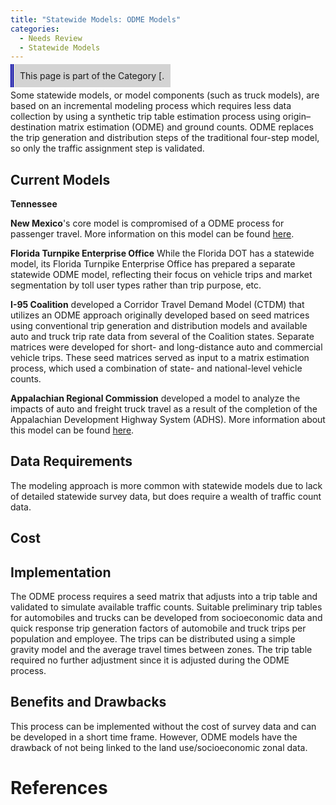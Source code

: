 ```yaml
---
title: "Statewide Models: ODME Models"
categories:
  - Needs Review
  - Statewide Models
---
```


<span style="background:lightgrey;padding:10px;border-left: thick double #0000aa;"> This page is part of the Category \[.</span>

Some statewide models, or model components (such as truck models), are based on an incremental modeling process which requires less data collection by using a synthetic trip table estimation process using origin–destination matrix estimation (ODME) and ground counts. ODME replaces the trip generation and distribution steps of the traditional four-step model, so only the traffic assignment step is validated.

Current Models
--------------

**Tennessee**

**New Mexico**'s core model is compromised of a ODME process for passenger travel. More information on this model can be found [here](http://onlinepubs.trb.org/onlinepubs/archive/conferences/2008/statewide/pdf/newmexico.pdf).

**Florida Turnpike Enterprise Office**
While the Florida DOT has a statewide model, its Florida Turnpike Enterprise Office has prepared a separate statewide ODME model, reflecting their focus on vehicle trips and market segmentation by toll user types rather than trip purpose, etc.

**I-95 Coalition** developed a Corridor Travel Demand Model (CTDM) that utilizes an ODME approach originally developed based on seed matrices using conventional trip generation and distribution models and available auto and truck trip rate data from several of the Coalition states. Separate matrices were developed for short- and long-distance auto and commercial vehicle trips. These seed matrices served as input to a matrix estimation process,
which used a combination of state- and national-level vehicle counts.

**Appalachian Regional Commission** developed a model to analyze the impacts of auto and freight truck travel as a result of the completion of the Appalachian Development Highway System (ADHS). More information about this model can be found [here](http://www.arc.gov/images/programs/transp/adhs_impact_study_June2008/EconomicImpactStudyofCompletingADHS.pdf).

Data Requirements
-----------------

The modeling approach is more common with statewide models due to lack of detailed statewide survey data, but does require a wealth of traffic count data.

Cost
----

Implementation
--------------

The ODME process requires a seed matrix that adjusts into a trip table and validated to simulate available traffic counts. Suitable preliminary trip tables for automobiles and trucks can be developed from socioeconomic data and quick response trip generation factors of automobile and truck trips per population and employee. The trips can be distributed using a simple gravity model and the average travel times between zones. The trip table required no further adjustment since it is adjusted during the ODME process.

Benefits and Drawbacks
----------------------

This process can be implemented without the cost of survey data and can be developed in a short time frame.
However, ODME models have the drawback of not being linked to the land use/socioeconomic zonal data.

References
==========

